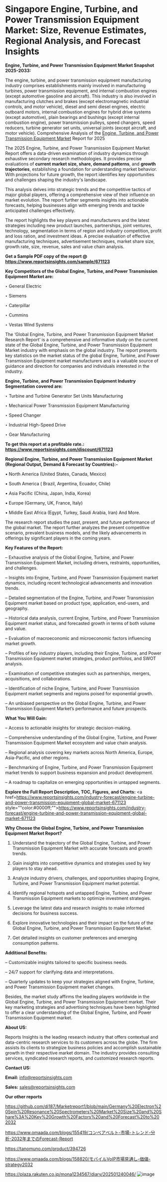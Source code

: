 # Singapore Engine, Turbine, and Power Transmission Equipment Market: Size, Revenue Estimates, Regional Analysis, and Forecast Insights

<strong>Engine, Turbine, and Power Transmission Equipment Market Snapshot 2025-2033:</strong>

The engine, turbine, and power transmission equipment manufacturing industry comprises establishments mainly involved in manufacturing turbines, power transmission equipment, and internal combustion engines (except automotive gasoline and aircraft). This industry is also involved in manufacturing clutches and brakes (except electromagnetic industrial controls, and motor vehicle), diesel and semi diesel engines, electric outboard motors, internal combustion engines for hybrid drive systems (except automotive), plain bearings and bushings (except internal combustion engine), power transmission pulleys, speed changers, speed reducers, turbine generator set units, universal joints (except aircraft, and motor vehicle). Comprehensive Analysis of the <a href=https://www.reportsinsights.com/sample/671123>Engine, Turbine, and Power Transmission Equipment Market</a> Report for 2025

The 2025 Engine, Turbine, and Power Transmission Equipment Market Report offers a data-driven examination of industry dynamics through exhaustive secondary research methodologies. It provides precise evaluations of <strong>current market size, share, demand patterns</strong>, and <strong>growth trajectories</strong>, establishing a foundation for understanding market behavior. With projections for future growth, the report identifies key opportunities and challenges shaping the industry's landscape.

This analysis delves into strategic trends and the competitive tactics of major global players, offering a comprehensive view of their influence on market evolution. The report further segments insights into actionable forecasts, helping businesses align with emerging trends and tackle anticipated challenges effectively.

The report highlights the key players and manufacturers and the latest strategies including new product launches, partnerships, joint ventures, technology, segmentation in terms of region and industry competition, profit and loss ration, and investment ideas. A precise evaluation of effective manufacturing techniques, advertisement techniques, market share size, growth rate, size, revenue, sales and value chain analysis.

<strong>Get a Sample PDF copy of the report @ <a href=https://www.reportsinsights.com/sample/671123 style=color:#0000ff;>https://www.reportsinsights.com/sample/671123</a></strong>

<strong>Key Competitors of the Global Engine, Turbine, and Power Transmission Equipment Market are:</strong>

‣ General Electric

‣ Siemens

‣ Caterpillar

‣ Cummins

‣ Vestas Wind Systems

The ‘Global Engine, Turbine, and Power Transmission Equipment Market Research Report’ is a comprehensive and informative study on the current state of the Global Engine, Turbine, and Power Transmission Equipment Market industry with emphasis on the global industry. The report presents key statistics on the market status of the global Engine, Turbine, and Power Transmission Equipment market manufacturers and is a valuable source of guidance and direction for companies and individuals interested in the industry.

<strong>Engine, Turbine, and Power Transmission Equipment Industry Segmentation covered are:</strong>

‣ Turbine and Turbine Generator Set Units Manufacturing

‣ Mechanical Power Transmission Equipment Manufacturing

‣ Speed Changer

‣ Industrial High-Speed Drive

‣ Gear Manufacturing

<strong>To get this report at a profitable rate.: <a href=https://www.reportsinsights.com/discount/671123 style=color:#0000ff;>https://www.reportsinsights.com/discount/671123</a></strong>

<strong>Regional Engine, Turbine, and Power Transmission Equipment Market (Regional Output, Demand &amp; Forecast by Countries):-</strong>

• North America (United States, Canada, Mexico)

• South America ( Brazil, Argentina, Ecuador, Chile)

• Asia Pacific (China, Japan, India, Korea)

• Europe (Germany, UK, France, Italy)

• Middle East Africa (Egypt, Turkey, Saudi Arabia, Iran) And More.

The research report studies the past, present, and future performance of the global market. The report further analyzes the present competitive scenario, prevalent business models, and the likely advancements in offerings by significant players in the coming years.

<strong>Key Features of the Report:</strong>

– Exhaustive analysis of the Global Engine, Turbine, and Power Transmission Equipment Market, including drivers, restraints, opportunities, and challenges.

– Insights into Engine, Turbine, and Power Transmission Equipment market dynamics, including recent technological advancements and innovation trends.

– Detailed segmentation of the Engine, Turbine, and Power Transmission Equipment market based on product type, application, end-users, and geography.

– Historical data analysis, current Engine, Turbine, and Power Transmission Equipment market status, and forecasted growth in terms of both volume and value.

– Evaluation of macroeconomic and microeconomic factors influencing market growth.

– Profiles of key industry players, including their Engine, Turbine, and Power Transmission Equipment market strategies, product portfolios, and SWOT analysis.

– Examination of competitive strategies such as partnerships, mergers, acquisitions, and collaborations.

– Identification of niche Engine, Turbine, and Power Transmission Equipment market segments and regions poised for exponential growth.

– An unbiased perspective on the Global Engine, Turbine, and Power Transmission Equipment Market’s performance and future prospects.

<strong>What You Will Gain:</strong>

– Access to actionable insights for strategic decision-making.

– Comprehensive understanding of the Global Engine, Turbine, and Power Transmission Equipment Market ecosystem and value chain analysis.

– Regional analysis covering key markets across North America, Europe, Asia-Pacific, and other regions.

– Benchmarking of Engine, Turbine, and Power Transmission Equipment market trends to support business expansion and product development.

– A roadmap to capitalize on emerging opportunities in untapped segments.

<strong>Explore the Full Report Description, TOC, Figures, and Charts:</strong>
<a href=https://www.reportsinsights.com/industry-forecast/engine-turbine-and-power-transmission-equipment-global-market-671123 style=""color:#0000ff;"">https://www.reportsinsights.com/industry-forecast/engine-turbine-and-power-transmission-equipment-global-market-671123</a>

<strong>Why Choose the Global Engine, Turbine, and Power Transmission Equipment Market Report?</strong>

1. Understand the trajectory of the Global Engine, Turbine, and Power Transmission Equipment Market with accurate forecasts and growth trends.

2. Gain insights into competitive dynamics and strategies used by key players to stay ahead.

3. Analyze industry drivers, challenges, and opportunities shaping Engine, Turbine, and Power Transmission Equipment market potential.

4. Identify regional hotspots and untapped Engine, Turbine, and Power Transmission Equipment markets to optimize investment strategies.

5. Leverage the latest data and research insights to make informed decisions for business success.

6. Explore innovative technologies and their impact on the future of the Global Engine, Turbine, and Power Transmission Equipment Market.

7. Get detailed insights on customer preferences and emerging consumption patterns.

<strong>Additional Benefits:</strong>

– Customizable insights tailored to specific business needs.

– 24/7 support for clarifying data and interpretations.

– Quarterly updates to keep your strategies aligned with Engine, Turbine, and Power Transmission Equipment market changes.

Besides, the market study affirms the leading players worldwide in the Global Engine, Turbine, and Power Transmission Equipment market. Their key marketing strategies and advertising techniques have been highlighted to offer a clear understanding of the Global Engine, Turbine, and Power Transmission Equipment market.

<strong><strong>About US</strong>:</strong>

Reports Insights is the leading research industry that offers contextual and data-centric research services to its customers across the globe. The firm assists its clients to strategize business policies and accomplish sustainable growth in their respective market domain. The industry provides consulting services, syndicated research reports, and customized research reports.

<strong>Contact US:</strong>

<p class=><b>Email:</b> <a href=mailto:info@reportsinsights.com>info@reportsinsights.com</a></p>
<p class=><b>Sales:</b> <a href=mailto:sales@reportsinsights.com>sales@reportsinsights.com</a></p>

<strong>Our other reports</strong>

<a href=https://github.com/di187/Marketreport1/blob/main/Germany%20Electron%20Spin%20Resonance%20Spectrometers%20Market%20Size%20and%20Share%3A%20Key%20Growth%20Factors%20and%20Forecast%20to%202032>https://github.com/di187/Marketreport1/blob/main/Germany%20Electron%20Spin%20Resonance%20Spectrometers%20Market%20Size%20and%20Share%3A%20Key%20Growth%20Factors%20and%20Forecast%20to%202032</a>

<a href=https://www.omaada.com/blogs/155419/コンベアベルト-市場-トレンド-分析-2032年までのForecast-Report>https://www.omaada.com/blogs/155419/コンベアベルト-市場-トレンド-分析-2032年までのForecast-Report</a>

<a href=https://tanomuno.com/product/394726>https://tanomuno.com/product/394726</a>

<a href=https://www.omaada.com/blogs/158820/モバイルVoIP市場見通し-価値-strategy2032>https://www.omaada.com/blogs/158820/モバイルVoIP市場見通し-価値-strategy2032</a>

<a href=https://plaza.rakuten.co.jp/mona1234567/diary/202501240046/>https://plaza.rakuten.co.jp/mona1234567/diary/202501240046/</a>
![image](https://github.com/user-attachments/assets/41c0ec8f-b24b-4159-b25f-97579f04192a)
